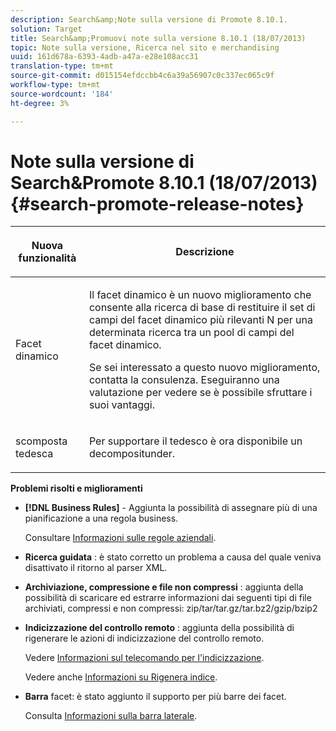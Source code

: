 ```yaml
---
description: Search&amp;Note sulla versione di Promote 8.10.1.
solution: Target
title: Search&amp;Promuovi note sulla versione 8.10.1 (18/07/2013)
topic: Note sulla versione, Ricerca nel sito e merchandising
uuid: 161d678a-6393-4adb-a47a-e28e108acc31
translation-type: tm+mt
source-git-commit: d015154efdccbb4c6a39a56907c0c337ec065c9f
workflow-type: tm+mt
source-wordcount: '184'
ht-degree: 3%

---
```



# Note sulla versione di Search&amp;Promote 8.10.1 (18/07/2013){#search-promote-release-notes}

<table> 
 <thead> 
  <tr> 
   <th colname="col1" class="entry"> <p>Nuova funzionalità </p> </th> 
   <th colname="col2" class="entry"> <p>Descrizione </p> </th> 
  </tr> 
 </thead>
 <tbody> 
  <tr> 
   <td colname="col1"> <p>Facet dinamico </p> </td> 
   <td colname="col2"> <p> Il facet dinamico è un nuovo miglioramento che consente alla ricerca di base di restituire il set di campi del facet dinamico più rilevanti N per una determinata ricerca tra un pool di campi del facet dinamico. </p> <p> Se sei interessato a questo nuovo miglioramento, contatta la consulenza. Eseguiranno una valutazione per vedere se è possibile sfruttare i suoi vantaggi. </p> </td> 
  </tr> 
  <tr> 
   <td colname="col1"> <p>scomposta tedesca </p> </td> 
   <td colname="col2"> <p> Per supportare il tedesco è ora disponibile un decompositunder. </p> </td> 
  </tr> 
 </tbody> 
</table>

**Problemi risolti e miglioramenti**

* **[!DNL Business Rules]** - Aggiunta la possibilità di assegnare più di una pianificazione a una regola business.

   Consultare [Informazioni sulle regole aziendali](../c-about-rules-menu/c-about-business-rules.md#concept_2A93D76216754D3D8412CDEA00BD26BD).

* **Ricerca guidata** : è stato corretto un problema a causa del quale veniva disattivato il ritorno al parser XML.
* **Archiviazione, compressione e file non compressi** : aggiunta della possibilità di scaricare ed estrarre informazioni dai seguenti tipi di file archiviati, compressi e non compressi: zip/tar/tar.gz/tar.bz2/gzip/bzip2
* **Indicizzazione del controllo remoto** : aggiunta della possibilità di rigenerare le azioni di indicizzazione del controllo remoto.

   Vedere [Informazioni sul telecomando per l&#39;indicizzazione](../c-about-index-menu/c-about-remote-control-for-indexing.md#concept_C79B322190E84106A434E5C6D4A4118F).

   Vedere anche [Informazioni su Rigenera indice](../c-about-index-menu/c-about-regenerate-index.md#concept_6CBE6B8D18EF47D293091CBA542245FA).

* **Barra**  facet: è stato aggiunto il supporto per più barre dei facet.

   Consulta [Informazioni sulla barra laterale](../c-about-design-menu/c-about-facet-rails.md#concept_1FDC8BCDFFC84A0889DA670F63D5F6DB).

